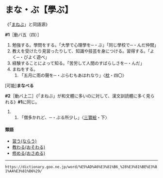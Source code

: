# まな・ぶ【學ぶ】

《「[まねぶ](https://dictionary.goo.ne.jp/word/%E5%AD%A6%E3%81%B6_%28%E3%81%BE%E3%81%AD%E3%81%B6%29/#jn-209338)」と同語源》

**\#1**［動バ五（四）］
1.  勉強する。學問をする。「大學で心理學を─・ぶ」「同じ學校で─・んだ仲間」
2.  教えを受けたり見習ったりして、知識や技芸を身につける。習得する。「よく─・びよく遊べ」
3.  経験することによって知る。「苦労して人間のすばらしさを─・んだ」
4.  まねをする。    
    1.  「五月に雨の聲を─・ぶらむもあはれなり」〈[枕](https://dictionary.goo.ne.jp/word/%E6%9E%95%E8%8D%89%E5%AD%90/#jn-207654)・四〇〉
        

\[可能\]**まなべる**

**\#2**［動バ上二］《「まねぶ」が和文體に多いのに対して、漢文訓読體に多く見られる》**\#1**に同じ。
1.  1.  「僧多かれど、─・ぶる所少し」〈[三寶絵](https://dictionary.goo.ne.jp/word/%E4%B8%89%E5%AE%9D%E7%B5%B5%E8%A9%9E/#jn-92061)・下〉
        

#### 類語

-   [習う(ならう)](https://dictionary.goo.ne.jp/word/%E7%BF%92%E3%81%86/#jn-165216)
-   [教わる(おそわる)](https://dictionary.goo.ne.jp/word/%E6%95%99%E3%82%8F%E3%82%8B/#jn-31383)
-   [修める(おさめる)](https://dictionary.goo.ne.jp/word/%E4%BF%AE%E3%82%81%E3%82%8B/#jn-30843)

---
`https://dictionary.goo.ne.jp/word/%E5%AD%A6%E3%81%B6_%28%E3%81%BE%E3%81%AA%E3%81%B6%29/`